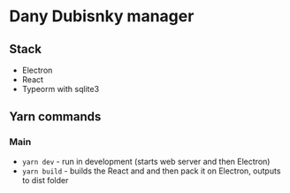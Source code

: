 # Dany Dubisnky manager

## Stack

- Electron
- React
- Typeorm with sqlite3

## Yarn commands

### Main

- `yarn dev` - run in development (starts web server and then Electron)
- `yarn build` - builds the React and and then pack it on Electron, outputs to dist folder
